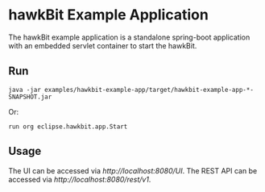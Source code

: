 # hawkBit Example Application
The hawkBit example application is a standalone spring-boot application with an embedded servlet container to start the hawkBit.

## Run
```
java -jar examples/hawkbit-example-app/target/hawkbit-example-app-*-SNAPSHOT.jar
```
Or:
```
run org eclipse.hawkbit.app.Start
```

## Usage
The UI can be accessed via _http://localhost:8080/UI_.
The REST API can be accessed via _http://localhost:8080/rest/v1_.
